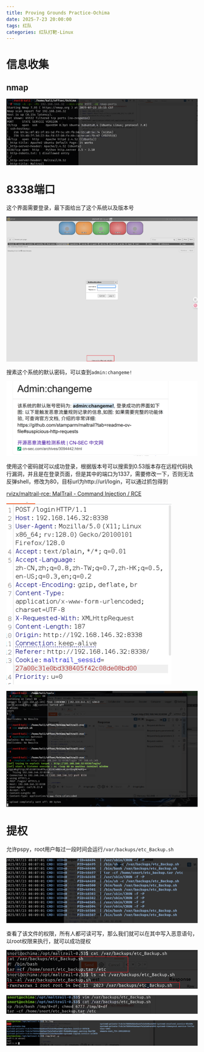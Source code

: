 ```yaml
---
title: Proving Grounds Practice-Ochima
date: 2025-7-23 20:00:00
tags: 红队
categories: 红队打靶-Linux
---
```


# 信息收集

## nmap

![image-20250723151732109](./Ochima/image-20250723151732109.png)

# 8338端口

这个界面需要登录，最下面给出了这个系统以及版本号

![image-20250723152258365](./Ochima/image-20250723152258365.png)

搜素这个系统的默认密码，可以查到`admin:changeme!`

![image-20250723152342830](./Ochima/image-20250723152342830.png)

使用这个密码就可以成功登录，根据版本号可以搜索到0.53版本存在远程代码执行漏洞，并且是在登录页面，但是其中的端口为1337，需要修改一下，否则无法反弹shell，修改为80，目标url为http://url/login，可以通过抓包得到

[rvizx/maltrail-rce: MalTrail - Command Injection / RCE](./https://github.com/rvizx/maltrail-rce/tree/main)

![image-20250723155338053](./Ochima/image-20250723155338053.png)

![image-20250723155359414](./Ochima/image-20250723155359414.png)

# 提权

允许pspy，root用户每过一段时间会运行`/var/backups/etc_Backup.sh`

![image-20250723161215012](./Ochima/image-20250723161215012.png)

查看了该文件的权限，所有人都可读可写，那么我们就可以在其中写入恶意语句，以root权限来执行，就可以成功提权

![image-20250723161302686](./Ochima/image-20250723161302686.png)

![image-20250723161413472](./Ochima/image-20250723161413472.png)

![image-20250723161433761](./Ochima/image-20250723161433761.png)